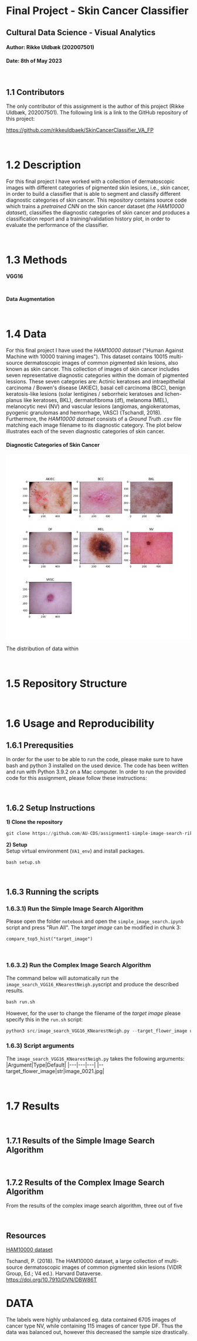 # **Final Project - Skin Cancer Classifier**
## **Cultural Data Science - Visual Analytics** 
#### Author: Rikke Uldbæk (202007501)
#### Date: 8th of May 2023
<br>

## **1.1 Contributors**
The only contributor of this assignment is the author of this project (Rikke Uldbæk, 202007501). The following link is a link to the GitHub repository of this project: 

https://github.com/rikkeuldbaek/SkinCancerClassifier_VA_FP 

<br>

# **1.2 Description**

For this final project I have worked with a collection of dermatoscopic images with different categories of pigmented skin lesions, i.e., skin cancer, in order to build a classifier that is able to segment and classify different diagnostic categories of skin cancer. This repository contains source code which trains a *pretrained CNN* on the skin cancer dataset (*the HAM10000 dataset*), classifies the diagnostic categories of skin cancer and produces a classification report and a training/validation history plot, in order to evaluate the performance of the classifier. 



<br>

# **1.3 Methods**
**VGG16**

<br>

**Data Augmentation**

<br>

# **1.4 Data**
For this final project I have used the *HAM10000 dataset* ("Human Against Machine with 10000 training images"). This dataset contains 10015 multi-source dermatoscopic images of common pigmented skin lesions, also known as skin cancer. This collection of images of skin cancer includes seven representative diagnostic categories within the domain of pigmented lessions. These seven categories are: Actinic keratoses and intraepithelial carcinoma / Bowen's disease (AKIEC), basal cell carcinoma (BCC), benign keratosis-like lesions (solar lentigines / seborrheic keratoses and lichen-planus like keratoses, BKL), dermatofibroma (df), melanoma (MEL), melanocytic nevi (NV) and vascular lesions (angiomas, angiokeratomas, pyogenic granulomas and hemorrhage, VASC) (Tschandl, 2018). Furthermore, the *HAM10000 dataset* consists of a *Ground Truth* .csv file matching each image filename to its diagnostic category. The plot below illustrates each of the seven diagnostic categories of skin cancer.

#### **Diagnostic Categories of Skin Cancer** 
![Diagnostic Categories of Skin Cancer](sample_pngs/diagnostic_categories.png)



The distribution of data within 


<br>

# **1.5 Repository Structure**

<br>

# **1.6 Usage and Reproducibility**
## **1.6.1 Prerequsities** 
In order for the user to be able to run the code, please make sure to have bash and python 3 installed on the used device. The code has been written and run with Python 3.9.2 on a Mac computer. In order to run the provided code for this assignment, please follow these instructions:

<br>

## **1.6.2 Setup Instructions** 
**1) Clone the repository**
```python
git clone https://github.com/AU-CDS/assignment1-simple-image-search-rikkeuldbaek
 ```

 **2) Setup** <br>
Setup virtual environment (```VA1_env```) and install packages.
```python
bash setup.sh
```
<br>

## **1.6.3 Running the scripts** 
### **1.6.3.1) Run the Simple Image Search Algorithm**
Please open the folder ```notebook``` and open the ```simple_image_search.ipynb``` script and press "Run All". The *target image* can be modified in chunk 3:
````ipynb
compare_top5_hist("target_image")
````

<br>

### **1.6.3.2) Run the Complex Image Search Algorithm** 
The command below will automatically run the ```image_search_VGG16_KNearestNeigh.py```script and produce the described results.
```python
bash run.sh
```

However, for the user to change the filename of the *target image* please specify this in the ```run.sh``` script:
```python
python3 src/image_search_VGG16_KNearestNeigh.py --target_flower_image user_specific_target_image
```

### **1.6.3) Script arguments**

The ```image_search_VGG16_KNearestNeigh.py``` takes the following arguments:
|Argument|Type|Default|
|---|---|---|
|--target_flower_image|str|image_0021.jpg|


<br>


# **1.7 Results**


<br>

## **1.7.1 Results of the Simple Image Search Algorithm**

<br>

## **1.7.2 Results of the Complex Image Search Algorithm**
From the results of the complex image search algorithm, three out of five 


<br>

## **Resources**
[HAM10000 dataset](https://dataverse.harvard.edu/dataset.xhtml?persistentId=doi:10.7910/DVN/DBW86T)


Tschandl, P. (2018). The HAM10000 dataset, a large collection of multi-source dermatoscopic images of common pigmented skin lesions (ViDIR Group, Ed.; V4 ed.). Harvard Dataverse. https://doi.org/10.7910/DVN/DBW86T



# DATA
The labels were highly unbalanced eg. data contained 6705 images of cancer type  NV, while containing 115 images of cancer type DF. Thus the data was balanced out, however this decreased the sample size drastically.


